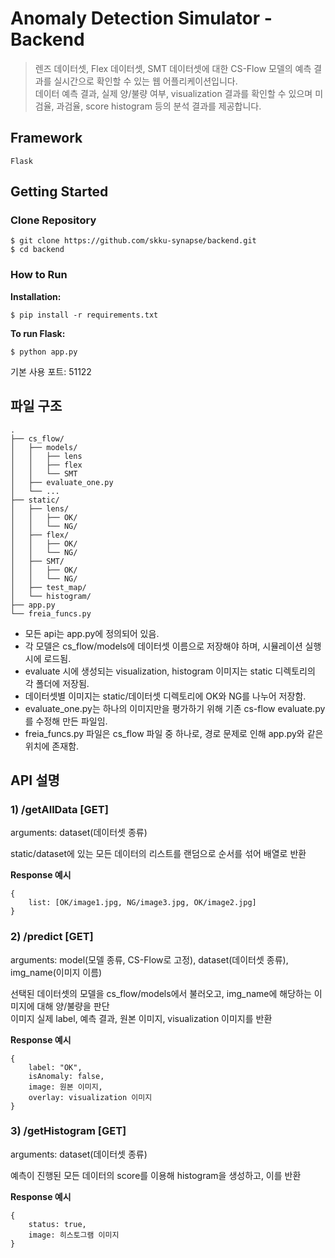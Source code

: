 # Anomaly Detection Simulator - Backend

> 렌즈 데이터셋, Flex 데이터셋, SMT 데이터셋에 대한 CS-Flow 모델의 예측 결과를 실시간으로 확인할 수 있는 웹 어플리케이션입니다.  
> 데이터 예측 결과, 실제 양/불량 여부, visualization 결과를 확인할 수 있으며 미검율, 과검율, score histogram 등의 분석 결과를 제공합니다.

## Framework

`Flask`

## Getting Started

### Clone Repository

```
$ git clone https://github.com/skku-synapse/backend.git
$ cd backend
```

### How to Run

**Installation:**

```
$ pip install -r requirements.txt
```

**To run Flask:**

```
$ python app.py
```

기본 사용 포트: 51122

## 파일 구조

```
.
├── cs_flow/
│   ├── models/
│   │   ├── lens
│   │   ├── flex
│   │   └── SMT
│   ├── evaluate_one.py
│   └── ...
├── static/
│   ├── lens/
│   │   ├── OK/
│   │   └── NG/
│   ├── flex/
│   │   ├── OK/
│   │   └── NG/
│   ├── SMT/
│   │   ├── OK/
│   │   └── NG/
│   ├── test_map/
│   └── histogram/
├── app.py
└── freia_funcs.py
```

- 모든 api는 app.py에 정의되어 있음.
- 각 모델은 cs_flow/models에 데이터셋 이름으로 저장해야 하며, 시뮬레이션 실행 시에 로드됨.
- evaluate 시에 생성되는 visualization, histogram 이미지는 static 디렉토리의 각 폴더에 저장됨.
- 데이터셋별 이미지는 static/데이터셋 디렉토리에 OK와 NG를 나누어 저장함.
- evaluate_one.py는 하나의 이미지만을 평가하기 위해 기존 cs-flow evaluate.py를 수정해 만든 파일임.
- freia_funcs.py 파일은 cs_flow 파일 중 하나로, 경로 문제로 인해 app.py와 같은 위치에 존재함.

## API 설명

### 1) /getAllData [GET]

arguments: dataset(데이터셋 종류)

static/dataset에 있는 모든 데이터의 리스트를 랜덤으로 순서를 섞어 배열로 반환

**Response 예시**

```
{
    list: [OK/image1.jpg, NG/image3.jpg, OK/image2.jpg]
}
```

### 2) /predict [GET]

arguments: model(모델 종류, CS-Flow로 고정), dataset(데이터셋 종류), img_name(이미지 이름)

선택된 데이터셋의 모델을 cs_flow/models에서 불러오고, img_name에 해당하는 이미지에 대해 양/불량을 판단  
이미지 실제 label, 예측 결과, 원본 이미지, visualization 이미지를 반환

**Response 예시**

```
{
    label: "OK",
    isAnomaly: false,
    image: 원본 이미지,
    overlay: visualization 이미지
}
```

### 3) /getHistogram [GET]

arguments: dataset(데이터셋 종류)

예측이 진행된 모든 데이터의 score를 이용해 histogram을 생성하고, 이를 반환

**Response 예시**

```
{
    status: true,
    image: 히스토그램 이미지
}
```
